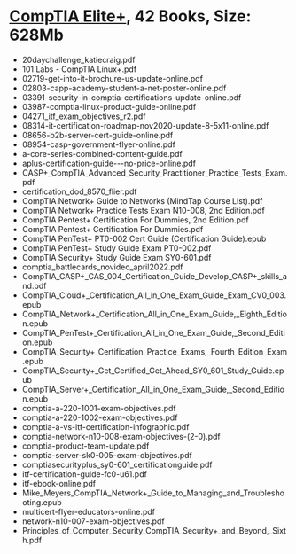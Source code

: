 # [CompTIA Elite+](https://t.me/+0yNoXfn3KK0xOWU0), 42 Books, Size: 628Mb
  - 20daychallenge_katiecraig.pdf
  - 101 Labs - CompTIA Linux+.pdf
  - 02719-get-into-it-brochure-us-update-online.pdf
  - 02803-capp-academy-student-a-net-poster-online.pdf
  - 03391-security-in-comptia-certifications-update-online.pdf
  - 03987-comptia-linux-product-guide-online.pdf
  - 04271_itf_exam_objectives_r2.pdf
  - 08314-it-certification-roadmap-nov2020-update-8-5x11-online.pdf
  - 08656-b2b-server-cert-guide-online.pdf
  - 08954-casp-government-flyer-online.pdf
  - a-core-series-combined-content-guide.pdf
  - aplus-certification-guide---no-price-online.pdf
  - CASP+_CompTIA_Advanced_Security_Practitioner_Practice_Tests_Exam.pdf
  - certification_dod_8570_flier.pdf
  - CompTIA Network+ Guide to Networks (MindTap Course List).pdf
  - CompTIA Network+ Practice Tests Exam N10-008, 2nd Edition.pdf
  - CompTIA Pentest+ Certification For Dummies, 2nd Edition.pdf
  - CompTIA Pentest+ Certification For Dummies.pdf
  - CompTIA PenTest+ PT0-002 Cert Guide (Certification Guide).epub
  - CompTIA PenTest+ Study Guide Exam PT0-002.pdf
  - CompTIA Security+ Study Guide Exam SY0-601.pdf
  - comptia_battlecards_novideo_april2022.pdf
  - CompTIA_CASP+_CAS_004_Certification_Guide_Develop_CASP+_skills_and.pdf
  - CompTIA_Cloud+_Certification_All_in_One_Exam_Guide_Exam_CV0_003.epub
  - CompTIA_Network+_Certification_All_in_One_Exam_Guide,_Eighth_Edition.epub
  - CompTIA_PenTest+_Certification_All_in_One_Exam_Guide,_Second_Edition.epub
  - CompTIA_Security+_Certification_Practice_Exams,_Fourth_Edition_Exam.epub
  - CompTIA_Security+_Get_Certified_Get_Ahead_SY0_601_Study_Guide.epub
  - CompTIA_Server+_Certification_All_in_One_Exam_Guide,_Second_Edition.epub
  - comptia-a-220-1001-exam-objectives.pdf
  - comptia-a-220-1002-exam-objectives.pdf
  - comptia-a-vs-itf-certification-infographic.pdf
  - comptia-network-n10-008-exam-objectives-(2-0).pdf
  - comptia-product-team-update.pdf
  - comptia-server-sk0-005-exam-objectives.pdf
  - comptiasecurityplus_sy0-601_certificationguide.pdf
  - itf-certification-guide-fc0-u61.pdf
  - itf-ebook-online.pdf
  - Mike_Meyers_CompTIA_Network+_Guide_to_Managing_and_Troubleshooting.epub
  - multicert-flyer-educators-online.pdf
  - network-n10-007-exam-objectives.pdf
  - Principles_of_Computer_Security_CompTIA_Security+_and_Beyond,_Sixth.pdf

